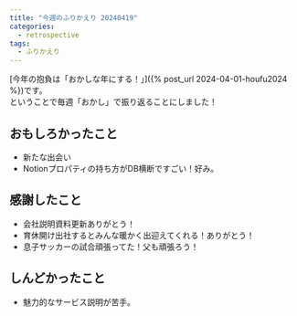 ```yaml
---
title: "今週のふりかえり 20240419"
categories:
  - retrospective
tags:
  - ふりかえり
---
```


[今年の抱負は「おかしな年にする！」]({% post_url 2024-04-01-houfu2024 %})です。  
ということで毎週「おかし」で振り返ることにしました！  

## おもしろかったこと

- 新たな出会い
- Notionプロパティの持ち方がDB横断ですごい！好み。

## 感謝したこと

- 会社説明資料更新ありがとう！
- 育休開け出社するとみんな暖かく出迎えてくれる！ありがとう！
- 息子サッカーの試合頑張ってた！父も頑張ろう！

## しんどかったこと

- 魅力的なサービス説明が苦手。
